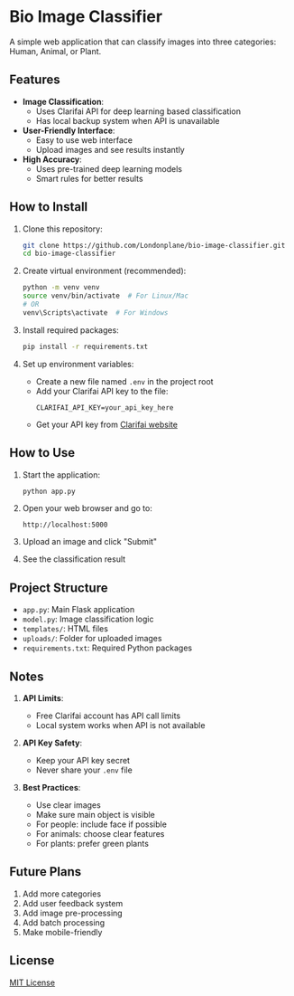 # Bio Image Classifier

A simple web application that can classify images into three categories: Human, Animal, or Plant.

## Features

- **Image Classification**:
  - Uses Clarifai API for deep learning based classification
  - Has local backup system when API is unavailable
- **User-Friendly Interface**:
  - Easy to use web interface
  - Upload images and see results instantly
- **High Accuracy**:
  - Uses pre-trained deep learning models
  - Smart rules for better results

## How to Install

1. Clone this repository:
   ```bash
   git clone https://github.com/Londonplane/bio-image-classifier.git
   cd bio-image-classifier
   ```

2. Create virtual environment (recommended):
   ```bash
   python -m venv venv
   source venv/bin/activate  # For Linux/Mac
   # OR
   venv\Scripts\activate  # For Windows
   ```

3. Install required packages:
   ```bash
   pip install -r requirements.txt
   ```

4. Set up environment variables:
   - Create a new file named `.env` in the project root
   - Add your Clarifai API key to the file:
     ```
     CLARIFAI_API_KEY=your_api_key_here
     ```
   - Get your API key from [Clarifai website](https://clarifai.com/)

## How to Use

1. Start the application:
   ```bash
   python app.py
   ```

2. Open your web browser and go to:
   ```
   http://localhost:5000
   ```

3. Upload an image and click "Submit"
4. See the classification result

## Project Structure

- `app.py`: Main Flask application
- `model.py`: Image classification logic
- `templates/`: HTML files
- `uploads/`: Folder for uploaded images
- `requirements.txt`: Required Python packages

## Notes

1. **API Limits**:
   - Free Clarifai account has API call limits
   - Local system works when API is not available

2. **API Key Safety**:
   - Keep your API key secret
   - Never share your `.env` file

3. **Best Practices**:
   - Use clear images
   - Make sure main object is visible
   - For people: include face if possible
   - For animals: choose clear features
   - For plants: prefer green plants

## Future Plans

1. Add more categories
2. Add user feedback system
3. Add image pre-processing
4. Add batch processing
5. Make mobile-friendly

## License

[MIT License](LICENSE) 